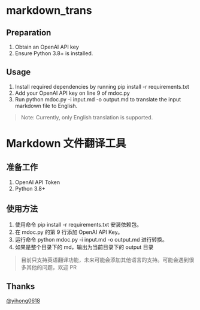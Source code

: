 # markdown_trans

## Preparation

1. Obtain an OpenAI API key
2. Ensure Python 3.8+ is installed.

## Usage

1. Install required dependencies by running pip install -r requirements.txt
2. Add your OpenAI API key on line 9 of mdoc.py
3. Run python mdoc.py -i input.md -o output.md to translate the input markdown file to English.

> Note: Currently, only English translation is supported.



# Markdown 文件翻译工具

## 准备工作

1. OpenAI API Token
2. Python 3.8+

## 使用方法

1. 使用命令 pip install -r requirements.txt 安装依赖包。
2. 在 mdoc.py 的第 9 行添加 OpenAI API Key。
3. 运行命令 python mdoc.py -i input.md -o output.md 进行转换。
4. 如果是整个目录下的 md，输出为当前目录下的 output 目录

> 目前只支持英语翻译功能，未来可能会添加其他语言的支持。可能会遇到很多其他的问题，欢迎 PR 


## Thanks
[@yihong0618](https://github.com/yihong0618)